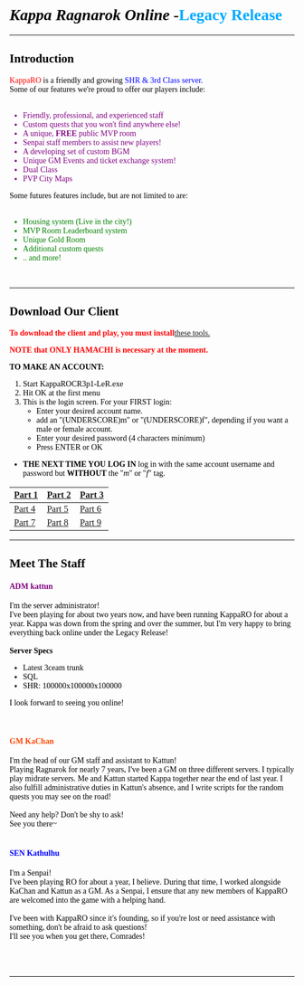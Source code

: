 <font face='verdana'>

<font color='BLACK'>
<h1><i>Kappa Ragnarok Online -</i><font color='00AAFF'>Legacy Release<i></h1></i>

<hr />

<font color='BLACK'>

<h2>Introduction</h2>

<font color='RED'> KappaRO <font color='BLACK'> is a friendly and growing <font color='BLUE'> SHR & 3rd Class server.<font color='BLACK'>
<br>Some of our features we're proud to offer our players include:<br>
<br>
<font color='PURPLE'>
<ul><li>Friendly, professional, and experienced staff<br>
</li><li>Custom quests that you won't find anywhere else!<br>
</li><li>A unique, <b>FREE</b> public MVP room<br>
</li><li>Senpai staff members to assist new players!<br>
</li><li>A developing set of custom BGM<br>
</li><li>Unique GM Events and ticket exchange system!<br>
</li><li>Dual Class<br>
</li><li>PVP City Maps</li></ul>

<font color='black'>
Some futures features include, but are not limited to are:<br>
<br>
<font color='green'>

<ul><li>Housing system (Live in the city!)<br>
</li><li>MVP Room Leaderboard system<br>
</li><li>Unique Gold Room<br>
</li><li>Additional custom quests<br>
</li><li>.. and more!</li></ul>

<font color='black'>
<br>
<hr />
<h2>Download Our Client</h2>
<font color='RED'>

<b>To download the client and play, you must install</b><a href='http://code.google.com/p/kapparo/downloads/detail?name=Tools.rar&can=2&q=#makechanges'>these tools.</a>

<b>NOTE that ONLY HAMACHI is necessary at the moment.</b>

<font color='BLACK'>

<b>TO MAKE AN ACCOUNT:</b>

<ol><li>Start KappaROCR3p1-LeR.exe<br>
</li><li>Hit OK at the first menu<br>
</li><li>This is the login screen. For your FIRST login:<br>
<ul><li>Enter your desired account name.<br>
</li><li>add an "(UNDERSCORE)m" or "(UNDERSCORE)f", depending if you want a male or female account.<br>
</li><li>Enter your desired password (4 characters minimum)<br>
</li><li>Press ENTER or OK</li></ul></li></ol>

<ul><li><b>THE NEXT TIME YOU LOG IN</b> log in with the same account username and password but <b>WITHOUT</b> the "<i>m</i>" or "<i>f</i>" tag.</li></ul>

<table><thead><th> <a href='https://rapidshare.com/files/1116263146/KappaRO.part01.rar'>Part 1</a> </th><th> <a href='https://rapidshare.com/files/3599339798/KappaRO.part02.rar'>Part 2</a></th><th><a href='https://rapidshare.com/files/3290919250/KappaRO.part03.rar'>Part 3</a><br></th></thead><tbody>
<tr><td><a href='https://rapidshare.com/files/213992141/KappaRO.part04.rar'>Part 4</a>   </td><td><a href='https://rapidshare.com/files/2578355139/KappaRO.part05.rar'>Part 5</a> </td><td><a href='https://rapidshare.com/files/4191400513/KappaRO.part06.rar'>Part 6</a><br></td></tr>
<tr><td><a href='https://rapidshare.com/files/1618599523/KappaRO.part07.rar'>Part 7</a>  </td><td><a href='https://rapidshare.com/files/786425912/KappaRO.part08.rar'>Part 8</a>  </td><td><a href='https://rapidshare.com/files/2743873911/KappaRO.part09.rar'>Part 9</a>    </td></tr></tbody></table>

<hr />
<font color='black'>
<h2>Meet The Staff</h2>

<font color='PURPLE'>
<h4><b>ADM</b> kattun</h4>
<font color='BLACK'>
I'm the server administrator!<br>
I've been playing for about two years now, and have been running KappaRO for about a year. Kappa was down from the spring and over the summer, but I'm very happy to bring everything back online under the Legacy Release!<br>
<br>
<b>Server Specs</b>
<ul><li>Latest 3ceam trunk<br>
</li><li>SQL<br>
</li><li>SHR: 100000x100000x100000</li></ul>

I look forward to seeing you online!<br>
<br>
<br>
<font color='FE4400'>

<h4><b>GM</b> KaChan</h4>
<font color='black'>
I'm the head of our GM staff and assistant to Kattun!<br>
Playing Ragnarok for nearly 7 years, I've been a GM on three different servers. I typically play midrate servers. Me and Kattun started Kappa together near the end of last year. I also fulfill administrative duties in Kattun's absence, and I write scripts for the random quests you may see on the road!<br>
<br>
Need any help? Don't be shy to ask!<br>
See you there~<br>
<br>
<font color='BLUE'>
<h4><b>SEN</b> Kathulhu</h4>
<font color='BLACK'>
I'm a Senpai!<br>
I've been playing RO for about a year, I believe. During that time, I worked alongside KaChan and Kattun as a GM. As a Senpai, I ensure that any new members of KappaRO are welcomed into the game with a helping hand. <br><br>I've been with KappaRO since it's founding, so if you're lost or need assistance with something, don't be afraid to ask questions!<br>
I'll see you when you get there, Comrades!<br><br>
<br>
<br>
<hr><br>
<br>
